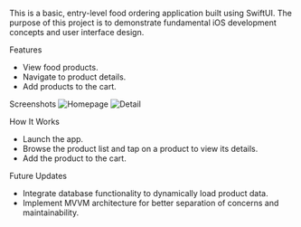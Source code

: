 This is a basic, entry-level food ordering application built using SwiftUI. The purpose of this project is to demonstrate fundamental iOS development concepts and user interface design.

Features
* View food products.
* Navigate to product details.
* Add products to the cart.

Screenshots
![Homepage](https://github.com/user-attachments/assets/ce64dc72-5716-4fbb-a49c-9eea1e9f61d3)
![Detail](https://github.com/user-attachments/assets/6e713953-25e1-4d4c-9a52-0cb7ce69e65e)


How It Works
* Launch the app.
* Browse the product list and tap on a product to view its details.
* Add the product to the cart.

Future Updates
* Integrate database functionality to dynamically load product data.
* Implement MVVM architecture for better separation of concerns and maintainability.
